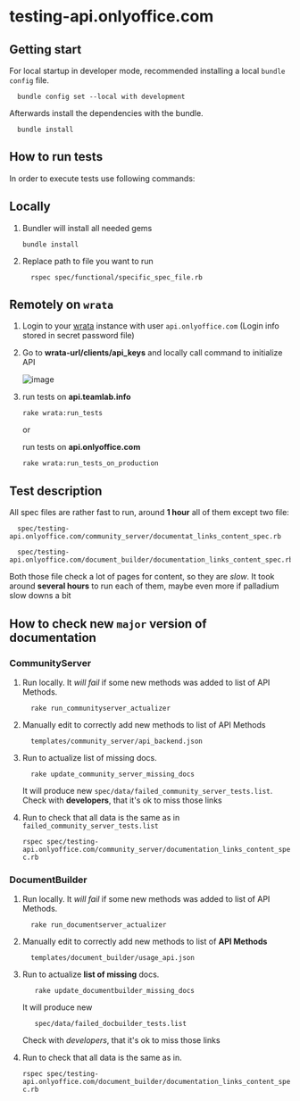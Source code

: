 # testing-api.onlyoffice.com

## Getting start

For local startup in developer mode,
recommended installing a local `bundle config` file.

```shell
  bundle config set --local with development
```

Afterwards install the dependencies with the bundle.

```shell
  bundle install
```

## How to run tests

In order to execute tests use following commands:

## Locally

1. Bundler will install all needed gems

   `bundle install`

2. Replace path to file you want to run
  
    ```shell
      rspec spec/functional/specific_spec_file.rb
    ```

## Remotely on `wrata`

1. Login to your [wrata](<https://github.com/ONLYOFFICE/testing-wrata>) instance
with user `api.onlyoffice.com` (Login info stored in secret password file)

2. Go to **wrata-url/clients/api_keys** and locally call
  command to initialize API

   ![image](https://user-images.githubusercontent.com/668524/203771978-69fcc09a-1f10-4167-99a1-3dcf7f83bfde.png)

3. run tests on **api.teamlab.info**

    `rake wrata:run_tests`

    or

   run tests on **api.onlyoffice.com**

    `rake wrata:run_tests_on_production`

## Test description

All spec files are rather fast to run, around **1 hour** all of them except two file:

  ```shell
    spec/testing-api.onlyoffice.com/community_server/documentat_links_content_spec.rb
  ```

  ```shell
    spec/testing-api.onlyoffice.com/document_builder/documentation_links_content_spec.rb
  ```

Both those file check a lot of pages for content, so they are *slow*.
It took around **several hours** to run each of them, maybe even more if
palladium slow downs a bit

## How to check new `major` version of documentation

### CommunityServer

1. Run locally. It *will fail* if some new methods was added to list of API Methods.

   ```shell
     rake run_communityserver_actualizer 
   ```

2. Manually edit to correctly add new methods to list of API Methods

    ```shell
      templates/community_server/api_backend.json
    ```

3. Run to actualize list of missing docs.  

   ```shell
     rake update_community_server_missing_docs
   ```

      It will produce new `spec/data/failed_community_server_tests.list`.  
      Check with **developers**, that it's ok to miss those links

4. Run to check that all data is the same as in `failed_community_server_tests.list`

      `rspec spec/testing-api.onlyoffice.com/community_server/documentation_links_content_spec.rb`
  
### DocumentBuilder

1. Run locally. It *will fail* if some new methods was added to list of API Methods.

   ```shell
     rake run_documentserver_actualizer
   ```

2. Manually edit to correctly add new methods to list of **API Methods**

    ```shell
      templates/document_builder/usage_api.json
    ```

3. Run to actualize **list of missing** docs.

   ```shell
      rake update_documentbuilder_missing_docs
   ```

    It will produce new

   ```shell
      spec/data/failed_docbuilder_tests.list
   ```

    Check with *developers*, that it's ok to miss those links

4. Run to check that all data is the same as in.

    `rspec spec/testing-api.onlyoffice.com/document_builder/documentation_links_content_spec.rb`
